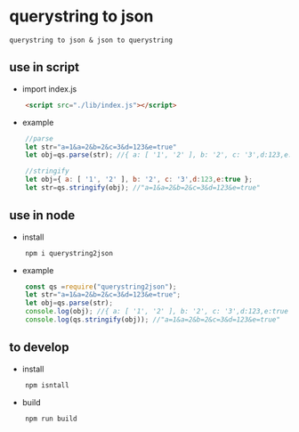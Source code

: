 # querystring to json 
    querystring to json & json to querystring
    
## use in script
- import index.js
``` html
    <script src="./lib/index.js"></script>

```
- example
``` javascript
    //parse
    let str="a=1&a=2&b=2&c=3&d=123&e=true"
    let obj=qs.parse(str); //{ a: [ '1', '2' ], b: '2', c: '3',d:123,e:true }

    //stringify
    let obj={ a: [ '1', '2' ], b: '2', c: '3',d:123,e:true };
    let str=qs.stringify(obj); //"a=1&a=2&b=2&c=3&d=123&e=true"
```


##  use in node
- install
```bash
    npm i querystring2json
```
- example
``` javascript
    const qs =require("querystring2json");
    let str="a=1&a=2&b=2&c=3&d=123&e=true";
    let obj=qs.parse(str);
    console.log(obj); //{ a: [ '1', '2' ], b: '2', c: '3',d:123,e:true }
    console.log(qs.stringify(obj)); //"a=1&a=2&b=2&c=3&d=123&e=true"
```

## to develop
- install
``` bash
    npm isntall

```
- build
```bash
    npm run build
```